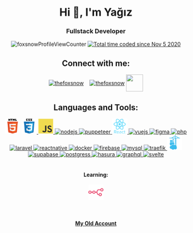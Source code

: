 <h1  align="center">Hi 👋, I'm Yağız</h1>
<h3 align="center">Fullstack Developer</h3>

<p align="center"> 
  <img src="https://komarev.com/ghpvc/?username=foxsnow38&label=Profile%20views&color=80ceff&style=flat-square" alt="foxsnowProfileViewCounter" /> 
  <a href="https://wakatime.com/@80c1265b-b9f3-4878-8403-3f1ba54e1fd1"><img src="https://wakatime.com/badge/user/5f971379-ccd6-465f-a0e1-6dfd0ade5512.svg?style=flat-square" alt="Total time coded since Nov 5 2020" /></a>
</p>
<div align="center">


<h2 align="center">Connect with me:</h2>
<p align="center">
<a href="https://www.linkedin.com/in/myagizmaktav" target="blank"><img align="center" src="https://www.vectorlogo.zone/logos/linkedin/linkedin-icon.svg" alt="thefoxsnow" height="40" width="40" /></a>  
&nbsp;&nbsp;&nbsp;<a href="https://medium.com/@thefoxsnow" target="blank"><img align="center" src="https://www.vectorlogo.zone/logos/medium/medium-tile.svg" alt="thefoxsnow" height="45" width="45" /></a>
<a href="https://www.grepper.com/profile/myagizmaktav#" target="blank">  <img src="https://d2441bdvuxbh7t.cloudfront.net/web/images/logo_colors_small.png" height="45" width="45" align="center"></a>

<br>

</p>
<h2 align="center">Languages and Tools:</h2>
<p align="center"><a href="https://www.w3.org/html/" target="_blank"> <img
            src="https://raw.githubusercontent.com/devicons/devicon/master/icons/html5/html5-original-wordmark.svg"
            alt="html5" width="40" height="40" /></a> <a href="https://www.w3schools.com/css/" target="_blank"><img
            src="https://raw.githubusercontent.com/devicons/devicon/master/icons/css3/css3-original-wordmark.svg"
            alt="css3" width="40" height="40" /></a><a href="https://developer.mozilla.org/en-US/docs/Web/JavaScript" target="_blank"> <img
            src="https://raw.githubusercontent.com/devicons/devicon/master/icons/javascript/javascript-original.svg"
            alt="javascript" width="40" height="40" /> </a><a href="https://nodejs.org" target="_blank"> <img
            src="https://www.vectorlogo.zone/logos/nodejs/nodejs-icon.svg"
            alt="nodejs" width="40" height="40" /> </a><a  href="https://github.com/puppeteer/puppeteer" target="_blank"> <img
            src="https://www.vectorlogo.zone/logos/pptrdev/pptrdev-official.svg" alt="puppeteer" width="40"
            height="40" /> </a><a href="https://reactjs.org/" target="_blank"> <img
            src="https://raw.githubusercontent.com/devicons/devicon/master/icons/react/react-original-wordmark.svg"
            alt="react" width="40" height="40" /> </a>
             <a href="https://www.typescriptlang.org/" target="_blank"> <img src="https://www.vectorlogo.zone/logos/typescriptlang/typescriptlang-icon.svg" alt="vuejs" width="40" height="40"/> </a> <a href="https://www.figma.com/" target="_blank"> <img
            src="https://www.vectorlogo.zone/logos/figma/figma-icon.svg" alt="figma" width="40" height="40" /> </a>
          <a href="https://www.php.net/" target="_blank"> <img
            src="https://www.vectorlogo.zone/logos/php/php-horizontal.svg"
            alt="php" width="40" height="40" /> </a>
     <a href="https://laravel.com/" target="_blank"> <img
            src="https://upload.vectorlogo.zone/logos/laravel/images/fd9bffa7-873e-4946-92bc-815ed69faeec.svg"
            alt="laravel" width="40" height="40" /> </a>
     <a href="https://reactnative.dev/" target="_blank"> <img
            src="https://upload.vectorlogo.zone/logos/reactnativedev/images/199b2976-954e-4e42-8d79-12a784e2cdf9.svg"
            alt="reactnative" width="55" height="55" /> </a>
   <a href="https://www.docker.com/" target="_blank"> <img
            src="https://www.vectorlogo.zone/logos/docker/docker-tile.svg"
            alt="docker" width="40" height="40" /> </a>   <a href="https://firebase.google.com/" target="_blank"> <img
            src="https://www.vectorlogo.zone/logos/firebase/firebase-icon.svg"
            alt="firebase" width="40" height="40" /> </a><a href="https://www.mysql.com/" target="_blank"> <img
            src="https://www.vectorlogo.zone/logos/mysql/mysql-icon.svg"
            alt="mysql" width="40" height="40" /> </a>
             <a href="https://traefik.io" target="_blank"> <img
            src="https://www.vectorlogo.zone/logos/traefikio/traefikio-icon.svg"
            alt="traefik" width="40" height="40" /> </a>
             <a href="https://www.portainer.io" target="_blank"> <img
            src="https://raw.githubusercontent.com/devicons/devicon/master/icons/portainer/portainer-original.svg"
            alt="portainer" width="40" height="40" /> </a>
             <a href="https://supabase.com" target="_blank"> <img
            src="https://www.vectorlogo.zone/logos/supabase/supabase-icon.svg"
            alt="supabase" width="40" height="40" /> </a>
             <a href="https://www.postgresql.org/" target="_blank"> <img
            src="https://www.vectorlogo.zone/logos/postgresql/postgresql-icon.svg"
            alt="postgress" width="40" height="40" /> </a>
             <a href="https://hasura.io/" target="_blank"> <img
            src="https://www.vectorlogo.zone/logos/hasuraio/hasuraio-icon.svg"
            alt="hasura" width="40" height="40" /> </a>
             <a href="https://graphql.org" target="_blank"> <img
            src="https://www.vectorlogo.zone/logos/graphql/graphql-icon.svg"
            alt="graphql" width="40" height="40" /> </a>
             <a href="https://svelte.dev" target="_blank"> <img
            src="https://www.vectorlogo.zone/logos/sveltetechnology/sveltetechnology-icon.svg"
            alt="svelte" width="40" height="40" /> </a>
             <br/>
              <br/>
            <h4>Learning:</h4>
             <a href="https://n8n.io" target="_blank"> <img
            src="https://raw.githubusercontent.com/bestofjs/bestofjs/refs/heads/master/apps/web/public/logos/n8n.svg"
            alt="n8n" width="40" height="40" /> </a>
         
            
           
   
          
</p>
<br/>
<h4  align="center"><a href="https://github.com/foxsnow38">My Old Account</a></h4>

